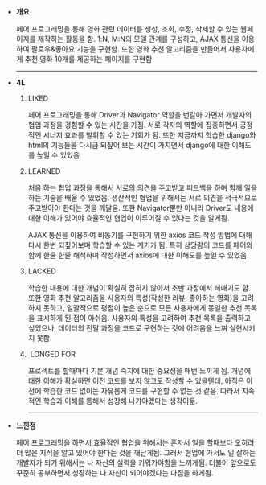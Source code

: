 - **개요**
  
  페어 프로그래밍을 통해 영화 관련 데이터를 생성, 조회, 수정, 삭제할 수 있는 웹페이지를 제작하는 활동을 함. 1:N, M:N의 모델 관계를 구성하고, AJAX 통신을 이용하여 팔로우&좋아요 기능을 구현함. 또한 영화 추천 알고리즘을 만들어서 사용자에게 추천 영화 10개를 제공하는 페이지를 구현함.
  
  ---

- **4L**
  
  1. LIKED
     
     페어 프로그래밍을 통해 Driver과 Navigator 역할을 번갈아 가면서 개발자의 협업 과정을 경험할 수 있는 시간을 가짐. 서로 각자의 역할에 집중하면서 긍정적인 시너지 효과를 발휘할 수 있는 기회가 됨. 또한 지금까지 학습한 django와 html의 기능들을 다시금 되짚어 보는 시간이 가지면서 django에 대한 이해도를 높일 수 있었음
  
  2. LEARNED
     
     처음 하는 협업 과정을 통해서 서로의 의견을 주고받고 피드백을 하며 함께 일을 하는 기술을 배울 수 있었음. 생산적인 협업을 위해서는 서로 의견을 적극적으로 주고받아야 한다는 것을 깨달음. 또한 Navigator뿐만 아니라 Driver도 내용에 대한 이해가 있어야 효율적인 협업이 이루어질 수 있다는 것을 알게됨.
     
     AJAX 통신을 이용하여 비동기를 구현하기 위한 axios 코드 작성 방법에 대해 다시 한번 되짚어보며 학습할 수 있는 계기가 됨. 특히 상당량의 코드를 페어와 함께 한줄 한줄 해석하며 작성하면서 axios에 대한 이해도를 높일 수 있었음.
  
  3. LACKED
     
     학습한 내용에 대한 개념이 확실히 잡히지 않아서 초반 과정에서 헤매기도 함. 또한 영화 추천 알고리즘을 사용자의 특성(작성한 리뷰, 좋아하는 영화)을 고려하지 못하고, 일괄적으로 평점이 높은 순으로 모든 사용자에게 동일한 추천 목록을 표시하게 된 점이 아쉬움. 사용자의 특성을 고려하여 추천 목록을 출력하고 싶었으나, 데이터의 전달 과정을 코드로 구현하는 것에 어려움을 느껴 실현시키지 못함.
  
  4.  LONGED FOR
     
     프로젝트를 할때마다 기본 개념 숙지에 대한 중요성을 매번 느끼게 됨. 개념에 대한 이해가 확실하면 이전 코드를 보지 않고도 작성할 수 있을텐데, 아직은 이전에 학습한 코드 없이는 자유롭게 코드를 구현할 수 없는 것 같음. 따라서 지속적인 학습과 이해를 통해서 성장해 나가야겠다는 생각이듦.
     
     ---

- **느낀점**
  
  페어 프로그래밍을 하면서 효율적인 협업을 위해서는 혼자서 일을 할때보다 오히려 더 많은 지식을 알고 있어야 한다는 것을 깨닫게됨. 그래서 현업에 가서도 일 잘하는 개발자가 되기 위해서는 나 자신의 실력을 키워가야함을 느끼게됨. 더불어 앞으로도 꾸준히 공부하면서 성장하는 나 자신이 되어야겠다는 다짐을 하게됨.
